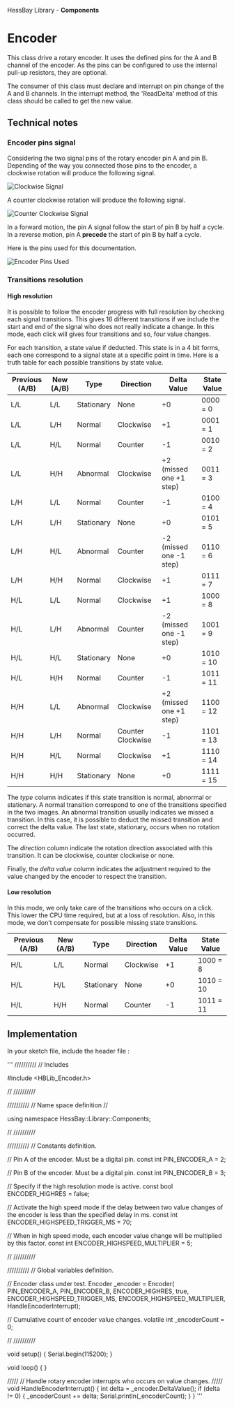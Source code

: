﻿HessBay Library - **Components** 

# Encoder
This class drive a rotary encoder.  It uses the defined pins for the A and B channel of the encoder.  As the pins can be 
configured to use the internal pull-up resistors, they are optional.  

The consumer of this class must declare and interrupt on pin change of the A and B channels.  In the interrupt method, the 
'ReadDelta' method of this class should be called to get the new value.

## Technical notes
###	Encoder pins signal

Considering the two signal pins of the rotary encoder pin A and pin B.  Depending of the way you connected those pins to the 
encoder, a clockwise rotation will produce the following signal.

![Clockwise Signal](Documentation/Images/Encoder_Signal_Clockwise.png?raw=true)

A counter clockwise rotation will produce the following signal.

![Counter Clockwise Signal](Documentation/Images/Encoder_Signal_CounterClockwise.png?raw=true)

In a forward motion, the pin A signal follow the start of pin B by half a cycle.  In a reverse motion, pin A **precede** the 
start of pin B by half a cycle.

Here is the pins used for this documentation.

![Encoder Pins Used](Documentation/Images/Encoder_Pins.png?raw=true)

### Transitions resolution

#### High resolution
It is possible to follow the encoder progress with full resolution by checking each signal transitions.  This gives 16 different
transitions if we include the start and end of the signal who does not really indicate a change.  In this mode, each click will
gives four transitions and so, four value changes.

For each transition, a state value if deducted.  This state is in a 4 bit forms, each one correspond to a signal state at a 
specific point in time.  Here is a truth table for each possible transitions by state value.

|Previous (A/B)  |New (A/B)  |Type      |Direction          |Delta Value              |State Value  |
|---|---|---|---|---|---|
| L/L            | L/L       |Stationary|None               | +0                      | 0000 = 0    |
| L/L            | L/H       |Normal    |Clockwise          | +1                      | 0001 = 1    |
| L/L            | H/L       |Normal    |Counter            | -1                      | 0010 = 2    |
| L/L            | H/H       |Abnormal  |Clockwise          | +2 (missed one +1 step) | 0011 = 3    |
| L/H            | L/L       |Normal    |Counter            | -1                      | 0100 = 4    |
| L/H            | L/H       |Stationary|None               | +0                      | 0101 = 5    |
| L/H            | H/L       |Abnormal  |Counter            | -2 (missed one -1 step) | 0110 = 6    |
| L/H            | H/H       |Normal    |Clockwise          | +1                      | 0111 = 7    |
| H/L            | L/L       |Normal    |Clockwise          | +1                      | 1000 = 8    |
| H/L            | L/H       |Abnormal  |Counter            | -2 (missed one -1 step) | 1001 = 9    |
| H/L            | H/L       |Stationary|None               | +0                      | 1010 = 10   |
| H/L            | H/H       |Normal    |Counter            | -1                      | 1011 = 11   |
| H/H            | L/L       |Abnormal  |Clockwise          | +2 (missed one +1 step) | 1100 = 12   |
| H/H            | L/H       |Normal    |Counter Clockwise  | -1                      | 1101 = 13   |
| H/H            | H/L       |Normal    |Clockwise          | +1                      | 1110 = 14   |
| H/H            | H/H       |Stationary|None               | +0                      | 1111 = 15   |

The *type* column indicates if this state transition is normal, abnormal or stationary.  A normal transition correspond to one of 
the transitions specified in the two images.  An abnormal transition usually indicates we missed a transition.  In this case, it 
is possible to deduct the missed transition and correct the delta value.  The last state, stationary, occurs when no rotation 
occurred.

The *direction* column indicate the rotation direction associated with this transition.  It can be clockwise, counter clockwise
or none.  

Finally, the *delta value* column indicates the adjustment required to the value changed by the encoder to respect the 
transition.

#### Low resolution

In this mode, we only take care of the transitions who occurs on a click.  This lower the CPU time required, but at a loss of
resolution.  Also, in this mode, we don't compensate for possible missing state transitions.

|Previous (A/B)  |New (A/B)  |Type      |Direction          |Delta Value              |State Value  |
|---|---|---|---|---|---|
| H/L            | L/L       |Normal    |Clockwise          | +1                      | 1000 = 8    |
| H/L            | H/L       |Stationary|None               | +0                      | 1010 = 10   |
| H/L            | H/H       |Normal    |Counter            | -1                      | 1011 = 11   |

## Implementation

In your sketch file, include the header file :

'''
//////////
// Includes

#include <HBLib_Encoder.h>

//
//////////

//////////
// Name space definition 
//

using namespace HessBay::Library::Components;

//
//////////

//////////
// Constants definition.

// Pin A of the encoder.  Must be a digital pin.
const int PIN_ENCODER_A = 2;

// Pin B of the encoder.  Must be a digital pin.
const int PIN_ENCODER_B = 3;

// Specify if the high resolution mode is active.
const bool ENCODER_HIGHRES = false;

// Activate the high speed mode if the delay between two value changes of the encoder is less than the specified delay in ms.
const int ENCODER_HIGHSPEED_TRIGGER_MS = 70;

// When in high speed mode, each encoder value change will be multiplied by this factor.
const int ENCODER_HIGHSPEED_MULTIPLIER = 5;

//
//////////

//////////
// Global variables definition.

// Encoder class under test.
Encoder _encoder = Encoder(
	PIN_ENCODER_A,
	PIN_ENCODER_B,
	ENCODER_HIGHRES,
	true,
	ENCODER_HIGHSPEED_TRIGGER_MS,
	ENCODER_HIGHSPEED_MULTIPLIER,
	HandleEncoderInterrupt);

// Cumulative count of encoder value changes.
volatile int _encoderCount = 0;

//
//////////

void setup()
{
	Serial.begin(115200);
}

void loop()
{
}

/////
// Handle rotary encoder interrupts who occurs on value changes.
/////
void HandleEncoderInterrupt()
{
	int delta = _encoder.DeltaValue();
	if (delta != 0)
	{
		_encoderCount += delta;
		Serial.println(_encoderCount);
	}
}
'''